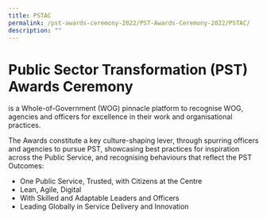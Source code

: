 ```yaml
---
title: PSTAC
permalink: /pst-awards-ceremony-2022/PST-Awards-Ceremony-2022/PSTAC/
description: ""
---
```



# Public Sector Transformation (PST) Awards Ceremony # 
 is a Whole-of-Government (WOG) pinnacle platform to recognise WOG, agencies and officers for excellence in their work and organisational practices. 

The Awards constitute a key culture-shaping lever, through spurring officers and agencies to pursue PST, showcasing best practices for inspiration across the Public Service, and recognising behaviours that reflect the PST Outcomes:

* One Public Service, Trusted, with Citizens at the Centre
* Lean, Agile, Digital
* With Skilled and Adaptable Leaders and Officers
* Leading Globally in Service Delivery and Innovation